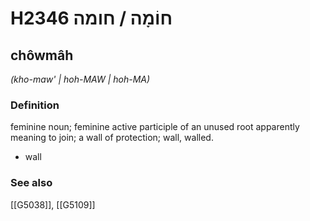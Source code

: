 # H2346 חוֹמָה / חומה

## chôwmâh

_(kho-maw' | hoh-MAW | hoh-MA)_

### Definition

feminine noun; feminine active participle of an unused root apparently meaning to join; a wall of protection; wall, walled.

- wall
### See also

[[G5038]], [[G5109]]

